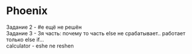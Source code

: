# Phoenix
Задание 2 - #e ещё не решён <br>
Задание 3 - 3я часть: почему то часть else не срабатывает.. работает только else if... <br>
calculator - eshe ne reshen
